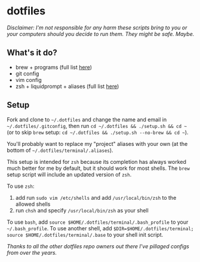 # dotfiles

_Disclaimer:_
_I'm not responsible for any harm these scripts bring to you or your computers should you decide to run them._
_They might be safe. Maybe._


## What's it do?

- brew + programs (full list [here](setup_brew.sh))
- git config
- vim config
- zsh + liquidprompt + aliases (full list [here](terminal/.aliases))


## Setup

Fork and clone to `~/.dotfiles` and change the name and email in `~/.dotfiles/.gitconfig`,
then run `cd ~/.dotfiles && ./setup.sh && cd ~` (or to skip `brew` setup: `cd ~/.dotfiles && ./setup.sh --no-brew && cd ~`).

You'll probably want to replace my "project" aliases with your own (at the bottom of `~/.dotfiles/terminal/.aliases`).

This setup is intended for `zsh` because its completion has always worked much better for me by default, but it should work for most shells.
The `brew` setup script will include an updated version of `zsh`.

To use `zsh`:
1. add run `sudo vim /etc/shells` and add `/usr/local/bin/zsh` to the allowed shells
2. run `chsh` and specify `/usr/local/bin/zsh` as your shell

To use `bash`, add `source $HOME/.dotfiles/terminal/.bash_profile` to your `~/.bash_profile`.
To use another shell, add `$DIR=$HOME/.dotfiles/terminal; source $HOME/.dotfiles/terminal/.base` to your shell init script.


_Thanks to all the other dotfiles repo owners out there I've pillaged configs from over the years._
